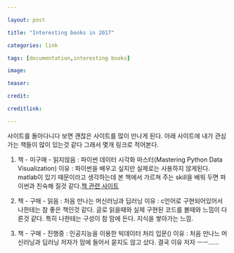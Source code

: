 ```yaml
---

layout: post

title: "Interesting books in 2017"

categories: link

tags: [documentation,interesting books]

image: 

teaser: 

credit:

creditlink:

---
```


사이트를 돌아다니다 보면 괜찮은 사이트를 많이 만나게 된다.
아래 사이트에 내가 관심가는 책들이 많이 있는것 같다 그래서 몇개 링크로 적어본다.

1. 책 - 미구매 - 읽지않음  : 파이썬 데이터 시각화 마스터(Mastering Python Data Visualization)
이유 : 파이썬을 배우고 싶지만 실제로는 사용하지 않게된다. matlab이 있기 때문이라고 생각하는데 본 책에서 가르쳐 주는 skill을
배워 두면 파이썬과 친숙해 질것 같다.[책 관련 사이트](http://blog.naver.com/hico01/221012880617)

2. 책 - 구매 - 읽음 : 처음 만나는 머신러닝과 딥러닝
이유 : c언어로 구현되어있어서 나한테는 참 좋은 책인것 같다. 글로 읽을때와 실제 구현된 코드를 볼때와 느낌이 다른것 같다.
특히 나한테는 구성이 참 맘에 든다. 지식을 쌓아가는 느낌.

3. 책 - 구매 - 진행중 : 인공지능을 이용한 빅데이터 처리 입문()
이유 : 처음 만나느 머신러닝과 딥러닝 저자가 맘에 들어서 묻지도 않고 샀다. 결국 이유 저자 ㅡㅡ......